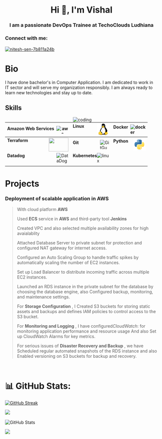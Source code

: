 <h1 align="center">Hi 👋, I'm Vishal</h1>
<h3 align="center">I am a passionate DevOps Trainee at TechoClouds Ludhiana </h3>


<h3 align="left">Connect with me:</h3> <a href="https://www.linkedin.com/in/vishal-kashyap-59a281224" target="blank"><img align="center" src="https://raw.githubusercontent.com/rahuldkjain/github-profile-readme-generator/master/src/images/icons/Social/linked-in-alt.svg" alt="nitesh-sen-7b811a24b" height="30" width="40" /></a> &nbsp;&nbsp;&nbsp;&nbsp;&nbsp;&nbsp; 

</p>

# Bio

 I have done bachelor's in Computer Application. I am dedicated to work in IT sector and will serve my organization responsibly. I am always ready to learn new technologies and stay up to date.

## Skills
<img  align="right"  alt="coding" width="280" src="https://resource.nife.io/wp-content/uploads/2022/08/partner.gif">

|**Amazon Web Services** &nbsp; <a href="https://aws.amazon.com" target="_blank" rel="noreferrer"> <img align="right" src="https://upload.wikimedia.org/wikipedia/commons/thumb/9/93/Amazon_Web_Services_Logo.svg/1200px-Amazon_Web_Services_Logo.svg.png" alt="aws" width="40" height="25"/> </a>    |  **Linux** &nbsp; <a href="https://www.linux.org/" target="_blank" rel="noreferrer"> <img align="right" src="https://raw.githubusercontent.com/devicons/devicon/master/icons/linux/linux-original.svg" alt="linux" width="40" height="40"/> </a>  |  **Docker**  &nbsp;  <a href="https://www.docker.com/" target="_blank" rel="noreferrer"> <img align="right" src="https://www.docker.com/wp-content/uploads/2022/03/vertical-logo-monochromatic.png" alt="docker" width="50" height="35"/> </a>  |
| --- | :-- | :-- |
**Terraform**  <a href="https://www.terraform.io/" target="_blank" rel="noreferrer"> <img align="right"  src="https://www.aviator.co/blog/wp-content/uploads/2023/01/terraform.png" width="65" height="45"/> </a>  | **Git** &nbsp; <a href="https://github.com/" target="_blank" rel="noreferrer"> <img align="right" src="https://git-scm.com/images/logos/downloads/Git-Icon-1788C.png" alt="GitGub" width="30" height="30"/> </a> | **Python**  &nbsp; </a> <a href="https://www.python.org" target="_blank" rel="noreferrer"> <img align="right" src="https://raw.githubusercontent.com/devicons/devicon/master/icons/python/python-original.svg" alt="python" width="40" height="40"/> </a>|
|  **Datadog**  <a href="https://www.datadoghq.com/" target="_blank" rel="noreferrer"> <img align="right" src="https://datadog-docs.imgix.net/img/dd_logo_n_70x75.png?ch=Width,DPR&fit=max&auto=format&w=70&h=75" alt="DataDog" width="40" height="40"/> </a> | **Kubernetes**  <a href="https://kubernetes.io/" target="_blank" rel="noreferrer"> <img align="right" src="https://static-00.iconduck.com/assets.00/kubernetes-icon-2048x1995-r1q3f8n7.png" alt="linux" width="40" height="40"/> </a> 



# Projects

###  Deployment of scalable application in AWS
>
>  With cloud platform **AWS**
>  
>  Used **ECS** service in **AWS** and third-party tool **Jenkins** 
>  
>   Created VPC and also selected multiple availability zones for high avaialablity
>
>	Attached Database Server to private subnet for protection and configured NAT gateway for internet access.
>
>	Configured an Auto Scaling Group to handle traffic spikes by automatically scaling the number of EC2 instances.
>
>	Set up Load Balancer to distribute incoming traffic across multiple EC2 instances.
>
> Launched an  RDS instance in the private subnet for the database by choosing the database engine, also Configured backup, monitoring, and maintenance settings.
>
> For **Storage Configuration** , I Created S3 buckets for storing static assets and backups and defines IAM policies to control access to the S3 bucket.
>
> For **Monitoring and Logging** , I have configured*CloudWatch*:  for monitoring application performance and resource usage And also Set up CloudWatch Alarms for key metrics.
>
>For serious issues of **Disaster Recovery and Backup** , we have Scheduled regular automated snapshots of the RDS instance and also  Enabled versioning on S3 buckets for backup and recovery.

<br />



# :bar_chart: GitHub Stats:
 [![GitHub Streak](https://github-readme-streak-stats.herokuapp.com?user=Vishal-Kashap&theme=whatsapp-dark2&border_radius=15&border=2044EB)](https://git.io/streak-stats) 
 
[![](https://visitcount.itsvg.in/api?id=Vishal-Kashap&label=Profile%20Views&color=1&pretty=false)](https://visitcount.itsvg.in)

![GitHub Stats](https://github-readme-stats.vercel.app/api?username=Vishal-Kashap&theme=default&hide_border=false&include_all_commits=false&count_private=false)

![](https://github-readme-stats.vercel.app/api/top-langs/?username=Vishal-Kashap&theme=chartreuse-dark&hide_border=false&include_all_commits=false&count_private=false&layout=compact)
